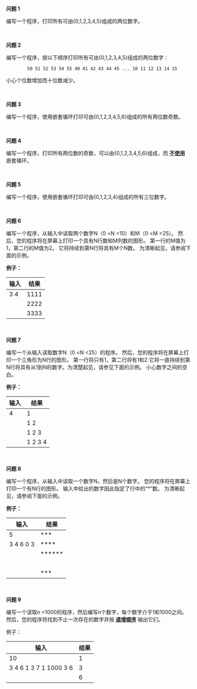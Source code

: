 **问题 1**

编写一个程序，打印所有可由{0,1,2,3,4,5}组成的两位数字。

<br>

**问题 2**

编写一个程序，按以下顺序打印所有可由{0,1,2,3,4,5}组成的两位数字：

            50 51 52 53 54 55 40 41 42 43 44 45 ... 10 11 12 13 14 15

小心个位数增加而十位数减少。

<br>

**问题 3**

编写一个程序，使用嵌套循环打印可由{0,1,2,3,4,5,6}组成的所有两位数奇数。

<br>

**问题 4**

编写一个程序，打印所有两位数的奇数，可以由{0,1,2,3,4,5,6}组成，而 **<u>不使用</u>** 嵌套循环。

<br>

**问题 5**

编写一个程序，使用嵌套循环打印可由{0,1,2,3,4}组成的所有三位数字。

<br>

**问题 6**

编写一个程序，从输入中读取两个数字N（0 <N <10）和M（0 <M <25）。 然后，您的程序将在屏幕上打印一个具有N行数和M列数的图形。 第一行的M值为1，第二行的M值为2。 它将持续到第N行将具有M个N数。 为清晰起见，请参阅下面的示例。

**例子：**


输入|结果
-|-
3 4|1111
&nbsp;|2222
&nbsp;|3333

<br>

**问题 7**

编写一个从输入读取数字N（0 <N <25）的程序。 然后，您的程序将在屏幕上打印一个三角形为N行的图形。 第一行将只有1，第二行将有1和2.它将一直持续到第N行将具有从1到N的数字。为清楚起见，请参见下面的示例。 小心数字之间的空白。

**例子：**

输入|结果
-|-
4|1
&nbsp;|1 2
&nbsp;|1 2 3
&nbsp;|1 2 3 4

<br>

**问题 8**

编写一个程序，从输入中读取一个数字N，然后是N个数字。 您的程序将在屏幕上打印一个有N行的图形。 输入中给出的数字因此指定了行中的“*”数。 为清晰起见，请参阅下面的示例。

**例子：**

输入|结果
-|-
5|***
3 4 6 0 3|****
&nbsp;|******
&nbsp;|
&nbsp;|***

<br>

**问题 9**

编写一个读取n <1000的程序，然后编写n个数字，每个数字介于1和1000之间。 然后，您的程序将找到不止一次存在的数字并按 **<u>递增顺序</u>** 输出它们。

例子：

输入|结果
-|-
10|1
3 4 6 1 3 7 1 1000 3 6|3
&nbsp;|6

